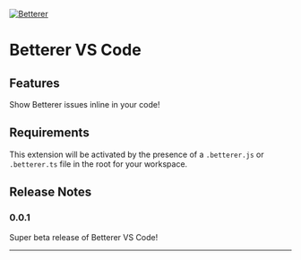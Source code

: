 [![Betterer](https://github.com/phenomnomnominal/betterer/blob/master/docs/logo.png)](https://phenomnomnominal.github.io/betterer/)

# Betterer VS Code

## Features

Show Betterer issues inline in your code!

## Requirements

This extension will be activated by the presence of a `.betterer.js` or `.betterer.ts` file in the root for your workspace.

## Release Notes

### 0.0.1

Super beta release of Betterer VS Code!

---
